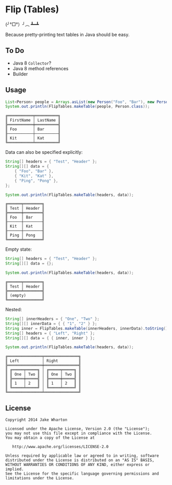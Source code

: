Flip (Tables)
=============

(╯°□°）╯︵ ┻━┻

Because pretty-printing text tables in Java should be easy.



To Do
-----

 * Java 8 `Collector`?
 * Java 8 method references
 * Builder



Usage
-----
```java
List<Person> people = Arrays.asList(new Person("Foo", "Bar"), new Person("Kit", "Kat"));
System.out.println(FlipTables.makeTable(people, Person.class));
```
```
╔═══════════╤══════════╗
║ FirstName │ LastName ║
╠═══════════╪══════════╣
║ Foo       │ Bar      ║
╟───────────┼──────────╢
║ Kit       │ Kat      ║
╚═══════════╧══════════╝
```

Data can also be specified explicitly:
```java
String[] headers = { "Test", "Header" };
String[][] data = {
    { "Foo", "Bar" },
    { "Kit", "Kat" },
    { "Ping", "Pong" },
};

System.out.println(FlipTables.makeTable(headers, data));
```
```
╔══════╤════════╗
║ Test │ Header ║
╠══════╪════════╣
║ Foo  │ Bar    ║
╟──────┼────────╢
║ Kit  │ Kat    ║
╟──────┼────────╢
║ Ping │ Pong   ║
╚══════╧════════╝
```

Empty state:
```java
String[] headers = { "Test", "Header" };
String[][] data = {};

System.out.println(FlipTables.makeTable(headers, data));
```
```
╔══════╤════════╗
║ Test │ Header ║
╠══════╧════════╣
║ (empty)       ║
╚═══════════════╝
```

Nested:
```java
String[] innerHeaders = { "One", "Two" };
String[][] innerData = { { "1", "2" } };
String inner = FlipTables.makeTable(innerHeaders, innerData).toString();
String[] headers = { "Left", "Right" };
String[][] data = { { inner, inner } };

System.out.println(FlipTables.makeTable(headers, data));
```
```
╔═══════════════╤═══════════════╗
║ Left          │ Right         ║
╠═══════════════╪═══════════════╣
║ ╔═════╤═════╗ │ ╔═════╤═════╗ ║
║ ║ One │ Two ║ │ ║ One │ Two ║ ║
║ ╠═════╪═════╣ │ ╠═════╪═════╣ ║
║ ║ 1   │ 2   ║ │ ║ 1   │ 2   ║ ║
║ ╚═════╧═════╝ │ ╚═════╧═════╝ ║
╚═══════════════╧═══════════════╝
```



License
-------

    Copyright 2014 Jake Wharton

    Licensed under the Apache License, Version 2.0 (the "License");
    you may not use this file except in compliance with the License.
    You may obtain a copy of the License at

       http://www.apache.org/licenses/LICENSE-2.0

    Unless required by applicable law or agreed to in writing, software
    distributed under the License is distributed on an "AS IS" BASIS,
    WITHOUT WARRANTIES OR CONDITIONS OF ANY KIND, either express or implied.
    See the License for the specific language governing permissions and
    limitations under the License.
